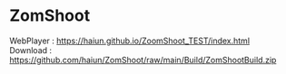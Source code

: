 # ZomShoot

WebPlayer : https://haiun.github.io/ZoomShoot_TEST/index.html<br>
Download : https://github.com/haiun/ZomShoot/raw/main/Build/ZomShootBuild.zip<br>
<br>

